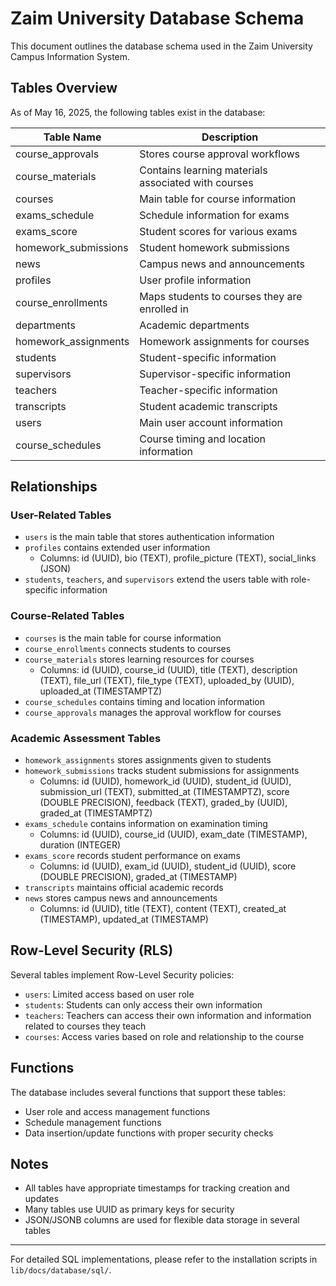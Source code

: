 # Zaim University Database Schema

This document outlines the database schema used in the Zaim University Campus Information System.

## Tables Overview

As of May 16, 2025, the following tables exist in the database:

| Table Name            | Description |
|-----------------------|-------------|
| course_approvals      | Stores course approval workflows |
| course_materials      | Contains learning materials associated with courses |
| courses               | Main table for course information |
| exams_schedule        | Schedule information for exams |
| exams_score           | Student scores for various exams |
| homework_submissions  | Student homework submissions |
| news                  | Campus news and announcements |
| profiles              | User profile information |
| course_enrollments    | Maps students to courses they are enrolled in |
| departments           | Academic departments |
| homework_assignments  | Homework assignments for courses |
| students              | Student-specific information |
| supervisors           | Supervisor-specific information |
| teachers              | Teacher-specific information |
| transcripts           | Student academic transcripts |
| users                 | Main user account information |
| course_schedules      | Course timing and location information |

## Relationships

### User-Related Tables
- `users` is the main table that stores authentication information
- `profiles` contains extended user information
  - Columns: id (UUID), bio (TEXT), profile_picture (TEXT), social_links (JSON)
- `students`, `teachers`, and `supervisors` extend the users table with role-specific information

### Course-Related Tables
- `courses` is the main table for course information
- `course_enrollments` connects students to courses
- `course_materials` stores learning resources for courses
  - Columns: id (UUID), course_id (UUID), title (TEXT), description (TEXT), file_url (TEXT), file_type (TEXT), uploaded_by (UUID), uploaded_at (TIMESTAMPTZ)
- `course_schedules` contains timing and location information
- `course_approvals` manages the approval workflow for courses

### Academic Assessment Tables
- `homework_assignments` stores assignments given to students
- `homework_submissions` tracks student submissions for assignments
  - Columns: id (UUID), homework_id (UUID), student_id (UUID), submission_url (TEXT), submitted_at (TIMESTAMPTZ), score (DOUBLE PRECISION), feedback (TEXT), graded_by (UUID), graded_at (TIMESTAMPTZ)
- `exams_schedule` contains information on examination timing
  - Columns: id (UUID), course_id (UUID), exam_date (TIMESTAMP), duration (INTEGER)
- `exams_score` records student performance on exams
  - Columns: id (UUID), exam_id (UUID), student_id (UUID), score (DOUBLE PRECISION), graded_at (TIMESTAMP)
- `transcripts` maintains official academic records
- `news` stores campus news and announcements
  - Columns: id (UUID), title (TEXT), content (TEXT), created_at (TIMESTAMP), updated_at (TIMESTAMP)

## Row-Level Security (RLS)

Several tables implement Row-Level Security policies:
- `users`: Limited access based on user role
- `students`: Students can only access their own information
- `teachers`: Teachers can access their own information and information related to courses they teach
- `courses`: Access varies based on role and relationship to the course

## Functions

The database includes several functions that support these tables:
- User role and access management functions
- Schedule management functions
- Data insertion/update functions with proper security checks

## Notes

- All tables have appropriate timestamps for tracking creation and updates
- Many tables use UUID as primary keys for security
- JSON/JSONB columns are used for flexible data storage in several tables

---

For detailed SQL implementations, please refer to the installation scripts in `lib/docs/database/sql/`.

